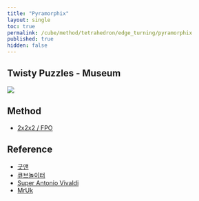 ```yaml
---
title: "Pyramorphix"
layout: single
toc: true
permalink: /cube/method/tetrahedron/edge_turning/pyramorphix
published: true
hidden: false
---
```


<head>
  <base target="_blank">
  <link
    rel   = "stylesheet"
    type  = "text/css"
    href  = "/assets/css/twisty/Tetrahedron/Pyramorphix.css"
  >
  <script
    src   = "https://cdn.cubing.net/js/cubing/twisty"
    type  = "module"
    defer
  ></script>
</head>



## Twisty Puzzles - Museum

<a href="https://twistypuzzles.com/app/museum/museum_showitem.php?pkey=542">
  <img src="https://twistypuzzles.com/museum/large/00542-01.jpg">
</a>



## Method

- [2x2x2 / FPO](/cube/method/NxNxN/original/2x2x2/fpo)

  <div class="twisty-wrapper">
    <twisty-player
      dark-mode                       = "dark"
      background                      = "none"
      experimental-puzzle-description = "t e 0"
      camera-latitude                 = 30
      camera-longitude                = 0
      experimental-stickering         = "full"
      alg                             = ""
      experimental-setup-alg          = "FR LR FL FR"
      experimental-setup-anchor       = "start"
      tempo-scale                     = "1.3"
      viewer-link                     = "experimental-twizzle-explorer"
    ></twisty-player>
  </div>



## Reference

- [굿맨](https://youtu.be/j03rjmXctRQ)
- [큐브놀이터](https://youtu.be/WIy5ZvTXsOY)
- [Super Antonio Vivaldi](https://youtu.be/GWTYO5WLWMc)
- [MrUk](https://youtu.be/b7VpuXloBNU)